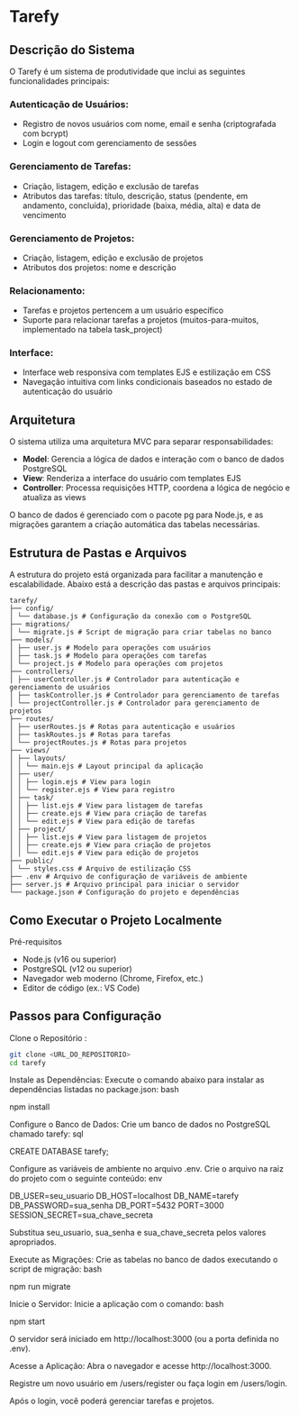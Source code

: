 # Tarefy

## Descrição do Sistema

O Tarefy é um sistema de produtividade que inclui as seguintes funcionalidades principais:

### Autenticação de Usuários:

- Registro de novos usuários com nome, email e senha (criptografada com bcrypt)
- Login e logout com gerenciamento de sessões

### Gerenciamento de Tarefas:

- Criação, listagem, edição e exclusão de tarefas
- Atributos das tarefas: título, descrição, status (pendente, em andamento, concluída), prioridade (baixa, média, alta) e data de vencimento

### Gerenciamento de Projetos:

- Criação, listagem, edição e exclusão de projetos
- Atributos dos projetos: nome e descrição

### Relacionamento:

- Tarefas e projetos pertencem a um usuário específico
- Suporte para relacionar tarefas a projetos (muitos-para-muitos, implementado na tabela task_project)

### Interface:

- Interface web responsiva com templates EJS e estilização em CSS
- Navegação intuitiva com links condicionais baseados no estado de autenticação do usuário

## Arquitetura

O sistema utiliza uma arquitetura MVC para separar responsabilidades:

- **Model**: Gerencia a lógica de dados e interação com o banco de dados PostgreSQL
- **View**: Renderiza a interface do usuário com templates EJS
- **Controller**: Processa requisições HTTP, coordena a lógica de negócio e atualiza as views

O banco de dados é gerenciado com o pacote pg para Node.js, e as migrações garantem a criação automática das tabelas necessárias.

## Estrutura de Pastas e Arquivos

A estrutura do projeto está organizada para facilitar a manutenção e escalabilidade. Abaixo está a descrição das pastas e arquivos principais:

```
tarefy/
├── config/
│ └── database.js # Configuração da conexão com o PostgreSQL
├── migrations/
│ └── migrate.js # Script de migração para criar tabelas no banco
├── models/
│ ├── user.js # Modelo para operações com usuários
│ ├── task.js # Modelo para operações com tarefas
│ └── project.js # Modelo para operações com projetos
├── controllers/
│ ├── userController.js # Controlador para autenticação e gerenciamento de usuários
│ ├── taskController.js # Controlador para gerenciamento de tarefas
│ └── projectController.js # Controlador para gerenciamento de projetos
├── routes/
│ ├── userRoutes.js # Rotas para autenticação e usuários
│ ├── taskRoutes.js # Rotas para tarefas
│ └── projectRoutes.js # Rotas para projetos
├── views/
│ ├── layouts/
│ │ └── main.ejs # Layout principal da aplicação
│ ├── user/
│ │ ├── login.ejs # View para login
│ │ └── register.ejs # View para registro
│ ├── task/
│ │ ├── list.ejs # View para listagem de tarefas
│ │ ├── create.ejs # View para criação de tarefas
│ │ └── edit.ejs # View para edição de tarefas
│ ├── project/
│ │ ├── list.ejs # View para listagem de projetos
│ │ ├── create.ejs # View para criação de projetos
│ │ └── edit.ejs # View para edição de projetos
├── public/
│ └── styles.css # Arquivo de estilização CSS
├── .env # Arquivo de configuração de variáveis de ambiente
├── server.js # Arquivo principal para iniciar o servidor
└── package.json # Configuração do projeto e dependências
```

## Como Executar o Projeto Localmente

Pré-requisitos

- Node.js (v16 ou superior)
- PostgreSQL (v12 ou superior)
- Navegador web moderno (Chrome, Firefox, etc.)
- Editor de código (ex.: VS Code)

## Passos para Configuração

Clone o Repositório :

```bash
git clone <URL_DO_REPOSITORIO>
cd tarefy
```

Instale as Dependências:
Execute o comando abaixo para instalar as dependências listadas no package.json:
bash

npm install

Configure o Banco de Dados:
Crie um banco de dados no PostgreSQL chamado tarefy:
sql

CREATE DATABASE tarefy;

Configure as variáveis de ambiente no arquivo .env. Crie o arquivo na raiz do projeto com o seguinte conteúdo:
env

DB_USER=seu_usuario
DB_HOST=localhost
DB_NAME=tarefy
DB_PASSWORD=sua_senha
DB_PORT=5432
PORT=3000
SESSION_SECRET=sua_chave_secreta

Substitua seu_usuario, sua_senha e sua_chave_secreta pelos valores apropriados.

Execute as Migrações:
Crie as tabelas no banco de dados executando o script de migração:
bash

npm run migrate

Inicie o Servidor:
Inicie a aplicação com o comando:
bash

npm start

O servidor será iniciado em http://localhost:3000 (ou a porta definida no .env).

Acesse a Aplicação:
Abra o navegador e acesse http://localhost:3000.

Registre um novo usuário em /users/register ou faça login em /users/login.

Após o login, você poderá gerenciar tarefas e projetos.
